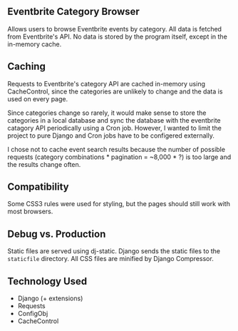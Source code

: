 ## Eventbrite Category Browser
Allows users to browse Eventbrite events by category. All data is fetched from Eventbrite's API. No data is stored by the program itself, except in the in-memory cache.

## Caching
Requests to Eventbrite's category API are cached in-memory using CacheControl, since the categories are unlikely to change and the data is used on every page.

Since categories change so rarely, it would make sense to store the categories in a local database and sync the database with the eventbrite catagory API periodically using a Cron job. However, I wanted to limit the project to pure Django and Cron jobs have to be configered externally.

I chose not to cache event search results because the number of possible requests (category combinations * pagination = ~8,000 * ?) is too large and the results change often.

## Compatibility
Some CSS3 rules were used for styling, but the pages should still work with most browsers.

## Debug vs. Production
Static files are served using dj-static. Django sends the static files to the `staticfile` directory. All CSS files are minified by Django Compressor.

## Technology Used
- Django (+ extensions)
- Requests
- ConfigObj
- CacheControl